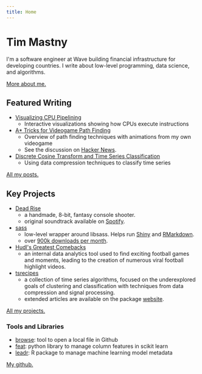 ```yaml
---
title: Home
---
```


# Tim Mastny

I'm a software engineer at Wave building financial infrastructure for developing countries.
I write about low-level programming, data science, and algorithms.

[More about me.](/about)

## Featured Writing
* [Visualizing CPU Pipelining](/blog/visualizing-cpu-pipelining)
  * Interactive visualizations showing how CPUs execute instructions
* [A* Tricks for Videogame Path Finding](/blog/a-star-tricks-for-videogame-path-finding/)
  * Overview of path finding techniques with animations from my own videogame
  * See the discussion on [Hacker News](https://news.ycombinator.com/item?id=38833658).
* [Discrete Cosine Transform and Time Series Classification](/blog/discrete-cosine-transform-time-series-classification/)
  * Using data compression techniques to classify time series

[All my posts.](/blog)

## Key Projects
* [Dead Rise](https://tmastny.itch.io/dead-rise)
  * a handmade, 8-bit, fantasy console shooter.
  * original soundtrack available on [Spotify](https://open.spotify.com/album/2NDjbaV75fAzbkrdobMuiH?si=thOdVn6eS0CUoq_t2wmeqw).
* [sass](https://github.com/rstudio/sass/)
  * low-level wrapper around libsass. Helps run [Shiny](https://github.com/rstudio/shiny) and [RMarkdown](https://github.com/rstudio/rmarkdown).
  * over [900k downloads per month](https://cranlogs.r-pkg.org/badges/sass).
* [Hudl's Greatest Comebacks](https://www.hudl.com/video/5ef26c24ab93fb1a10868c39)
  * an internal data analytics tool used to find exciting football games and moments,
    leading to the creation of numerous viral football highlight videos.
* [tsrecipes](https://github.com/tmastny/tsrecipes/)
  * a collection of time series algorithms, focused on the underexplored goals of clustering and classification
    with techniques from data compression and signal processing.
  * extended articles are available on the package [website](https://tmastny.github.io/tsrecipes/articles/time-series-clustering.html).

[All my projects.](/projects)

### Tools and Libraries

* [browse](https://github.com/tmastny/browse): tool to open a local file in Github
* [feat](https://github.com/tmastny/feat): python library to manage column features in scikit learn
* [leadr](https://github.com/tmastny/leadr): R package to manage machine learning model metadata

[My github.](https://github.com/tmastny)
